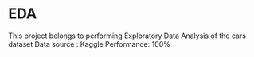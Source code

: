 # EDA
This project belongs to performing Exploratory Data Analysis of the cars dataset 
Data source : Kaggle
Performance: 100%
